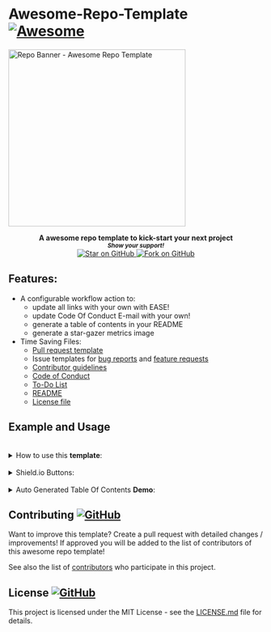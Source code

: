 # Awesome-Repo-Template [![Awesome](https://awesome.re/badge.svg)](https://github.com/YOUR_GITHUB_USERNAME/Your-Repo-Name/)

<a href="https://github.com/YOUR_GITHUB_USERNAME/Your-Repo-Name/">
<img height=350 alt="Repo Banner - Awesome Repo Template" src="https://capsule-render.vercel.app/api?type=waving&color=c4a2bd&height=300&section=header&text=Awesome Repo Template&fontSize=70&fontColor=ffffff&animation=fadeIn&fontAlignY=38&desc=Easily setup your next repo!&descAlignY=60&descAlign=50"></img></a>

<p align="center">
  <b>A awesome repo template to kick-start your next project</b>

  <br>
  <small> <b><i>Show your support!</i> </b></small>
  <br>
   <a href="https://github.com/YOUR_GITHUB_USERNAME/Your-Repo-Name">
    <img title="Star on GitHub" src="https://img.shields.io/github/stars/YOUR_GITHUB_USERNAME/Your-Repo-Name.svg?style=social&label=Star">
  </a>
  <a href="https://github.com/YOUR_GITHUB_USERNAME/Your-Repo-Name/fork">
    <img title="Fork on GitHub" src="https://img.shields.io/github/forks/YOUR_GITHUB_USERNAME/Your-Repo-Name.svg?style=social&label=Fork">
  </a>
   </p>  


## Features:

- A configurable workflow action to:  
  - update all links with your own with EASE!
  - update Code Of Conduct E-mail with your own!
  - generate a table of contents in your README
  - generate a star-gazer metrics image
- Time Saving Files:
  - [Pull request template](.github/pull_request_template.md)
  - Issue templates for [bug reports](.github/ISSUE_TEMPLATE/bug_report.yaml) and
    [feature requests](.github/ISSUE_TEMPLATE/feature_request.yaml)
  - [Contributor guidelines](CONTRIBUTING.md)
  - [Code of Conduct](CODE_OF_CONDUCT.md)
  - [To-Do List](.github/TO_DO.md)
  - [README](README.md)
  - [License file](LICENSE) 




## Example and Usage




	
 <br>
<details><summary>How to use this <b>template</b>:</summary>
 <br>		
 
 To run any of these tasks you MUST be in the <b>Actions section</b>
 
 <details><summary>How to find the <a href="https://github.com/YOUR_GITHUB_USERNAME/Your-Repo-Name/actions"><b>Action</b></a></summary>
 
<a href="https://github.com/YOUR_GITHUB_USERNAME/Your-Repo-Name/actions"> ![image](https://user-images.githubusercontent.com/86180097/177446180-b71e50d1-df9d-4ef8-8d78-91184702cff0.png) </a>

</details>	

<br>	 
<br>	 
	
<details><summary>How to replace all <b>links</b> with your own:</summary>
<br>	
	
Edit the [repo_config.json](.github/py_repo_tools/repo_config.json) file & set the value for "REPLACE_TEXT_WITH" - to your username & repo name like the following example 

       MyUserName/My-Repo-Name

And run the Repo Generator in Actions - set "Update all links" to <code>checked</code>
 <br>	 <br>	 <br>	 <br>	 <br>	 <br>	 <br>	 <br>	 <br>	
</details>

<br>	 
<br>	 
	
<details><summary>How to replace <b>e-mail</b> in <a href="CODE_OF_CONDUCT.md">Code of Conduct</a> with your own:</summary>
<br>	
	
Edit the [repo_config.json](.github/py_repo_tools/repo_config.json) file & set the value for "CODE_OF_CONDUCT_EMAIL" - to your e-mail address like the following example. 

       hello_world@github.com

And run the Repo Generator in Actions- set "Update Code Of Conduct Info" to <code>checked</code>
 <br>	 <br>	 <br>	 <br>	 <br>	 <br>	 <br>	 <br>	 <br>	
</details>
 <br>		
 
	
<br>	 
<br>	 
	
<details><summary>How to generate <b>Table Of Contents</b>:</summary>
<br>	
To generate tables of contents automatically use anywhere in your README.md file a comment like so

   
&lt;!-- toc -->

&lt;!-- tocstop -->


And when running the Repo Generator in Actions - set "Generate Table Of Contents" to <code>checked</code>


<b><i>WARNING:</i></b> Only 1 table of contents can be generated in a README - if you use more than one you WILL face problems. 
 <br>	 <br>	 <br>	 <br>	 <br>	 <br>	 <br>	 <br>	 <br>	
</details>


 <br>		
 
	
<br>	 
<br>	 
	
<details><summary>How to Generate a <b>Metrics Image</b>:</summary>
<br>	
 
Create a Personal Access Token & create a repo secret called "METRICS_TOKEN" & when running the Repo Generator - set "Generate Metrics Image File" to <code>checked</code> 

You will have an image generated that looks like this!

<img src="stargazers-metrics.svg"></img>

It will be placed in the main repo under the filename <code>stargazers-metrics.svg</code> 

<i>Note:</i> if someone knows how to change this please make a pull request with the image placed to .github folder!


 <br>	 <br>	 <br>	 <br>	 <br>	 <br>	 <br>	 <br>	 <br>	
</details>


<br>	 <br>	 <br>	 <br>	 <br>	 <br>	 <br>	 <br>	 <br>		
</details>
	
<br>	 
	
<details><summary>Shield.io Buttons:</summary>
<br>

<!--Copy & paste whatever buttons you need!-->

_Repo metadata_

	
[![Github license](https://img.shields.io/github/license/YOUR_GITHUB_USERNAME/Your-Repo-Name.svg "Github license")](https://github.com/YOUR_GITHUB_USERNAME/Your-Repo-Name/blob/master/LICENSE)
[![Open issues](https://img.shields.io/github/issues/YOUR_GITHUB_USERNAME/Your-Repo-Name.svg "Open issues")](https://github.com/YOUR_GITHUB_USERNAME/Your-Repo-Name/issues)
[![Closed issues](https://img.shields.io/github/issues-closed/YOUR_GITHUB_USERNAME/Your-Repo-Name.svg "Closed issues")](https://github.com/YOUR_GITHUB_USERNAME/Your-Repo-Name/issues?utf8=✓&q=is%3Aissue+is%3Aclosed)
[![Open Pull Requests](https://img.shields.io/github/issues-pr/YOUR_GITHUB_USERNAME/Your-Repo-Name.svg "Open Pull Requests")](https://github.com/YOUR_GITHUB_USERNAME/Your-Repo-Name/pulls)
[![Closed Pull Requests](https://img.shields.io/github/issues-pr-closed/YOUR_GITHUB_USERNAME/Your-Repo-Name.svg "Closed Pull Requests")](https://github.com/YOUR_GITHUB_USERNAME/Your-Repo-Name/pulls?utf8=✓&q=is%3Apr+is%3Aclosed)
[![Commit activity](https://img.shields.io/github/commit-activity/m/YOUR_GITHUB_USERNAME/Your-Repo-Name.svg "Commit activity")](https://github.com/YOUR_GITHUB_USERNAME/Your-Repo-Name/graphs/commit-activity)
[![GitHub contributors](https://img.shields.io/github/contributors/YOUR_GITHUB_USERNAME/Your-Repo-Name.svg "Github contributors")](https://github.com/YOUR_GITHUB_USERNAME/Your-Repo-Name/graphs/contributors)
[![Last commit](https://img.shields.io/github/last-commit/YOUR_GITHUB_USERNAME/Your-Repo-Name.svg "Last commit")](https://github.com/YOUR_GITHUB_USERNAME/Your-Repo-Name/commits/master)
[![GitHub tag](https://img.shields.io/github/tag/YOUR_GITHUB_USERNAME/Your-Repo-Name?include_prereleases=&sort=semver&color=blue)](https://github.com/YOUR_GITHUB_USERNAME/Your-Repo-Name/releases/)



_Social buttons_

[![MarketingPipeline - Awesome-Repo-Template](https://img.shields.io/static/v1?label=MarketingPipeline&message=Awesome-Repo-Template&color=blue&logo=github)](https://github.com/YOUR_GITHUB_USERNAME/Your-Repo-Name "Go to GitHub repo")
[![stars - Awesome-Repo-Template](https://img.shields.io/github/stars/YOUR_GITHUB_USERNAME/Your-Repo-Name?style=social)](https://github.com/YOUR_GITHUB_USERNAME/Your-Repo-Name)
[![forks - Awesome-Repo-Template](https://img.shields.io/github/forks/YOUR_GITHUB_USERNAME/Your-Repo-Name?style=social)](https://github.com/YOUR_GITHUB_USERNAME/Your-Repo-Name)



_Call-to-Action buttons_



[![Use this template](https://img.shields.io/badge/Generate-Use_this_template-2ea44f?style=for-the-badge)](https://github.com/YOUR_GITHUB_USERNAME/Your-Repo-Name/generate)

[![View site - GH Pages](https://img.shields.io/badge/View_site-GH_Pages-2ea44f?style=for-the-badge)](https://marketingpip.github.io/Awesome-Repo-Template/)


_Documentation button_


[![view - Documentation](https://img.shields.io/badge/view-Documentation-blue?style=for-the-badge)](/README.MD "Go to project documentation")


_Custom button_

<img alt="Custom Shield.io Button" src="https://img.shields.io/badge/Custom-Button-blue.svg?style=flat-square"></img>	


<br>	 <br>	 <br>	 <br>	 <br>	 <br>	 <br>	 <br>	 <br>	
</details>
	
<br>	 
	 

<details><summary>Auto Generated Table Of Contents <b> Demo</b>:</summary>
<br>
<!------- Table Of Contents Will Auto Generate In Side Of Here ---- >

<!-- toc -->

- [Features:](#features)
- [Example and Usage](#example-and-usage)
- [Contributing <a href="https://github.com/YOUR_GITHUB_USERNAME/Your-Repo-Name/graphs/contributors"> ![GitHub](https://img.shields.io/github/contributors/YOUR_GITHUB_USERNAME/Your-Repo-Name) </a>](#contributing-a-hrefhttpsgithubcommarketingpipelineawesome-repo-templategraphscontributors-githubhttpsimgshieldsiogithubcontributorsmarketingpipelineawesome-repo-template-a)
- [License <a href="LICENSE"> ![GitHub](https://img.shields.io/github/license/YOUR_GITHUB_USERNAME/Your-Repo-Name) </a>](#license-a-hreflicense-githubhttpsimgshieldsiogithublicensemarketingpipelineawesome-repo-template-a)

<!-- tocstop -->

</details>









## Contributing <a href="https://github.com/YOUR_GITHUB_USERNAME/Your-Repo-Name/graphs/contributors"> ![GitHub](https://img.shields.io/github/contributors/YOUR_GITHUB_USERNAME/Your-Repo-Name) </a>

Want to improve this template? Create a pull request with detailed changes / improvements! If approved you will be added to the list of contributors of this awesome repo template!

See also the list of
[contributors](https://github.com/YOUR_GITHUB_USERNAME/Your-Repo-Name/graphs/contributors) who
participate in this project.

## License <a href="LICENSE"> ![GitHub](https://img.shields.io/github/license/YOUR_GITHUB_USERNAME/Your-Repo-Name) </a>

This project is licensed under the MIT License - see the
[LICENSE.md](https://github.com/YOUR_GITHUB_USERNAME/Your-Repo-Name/blob/main/LICENSE) file for
details.




